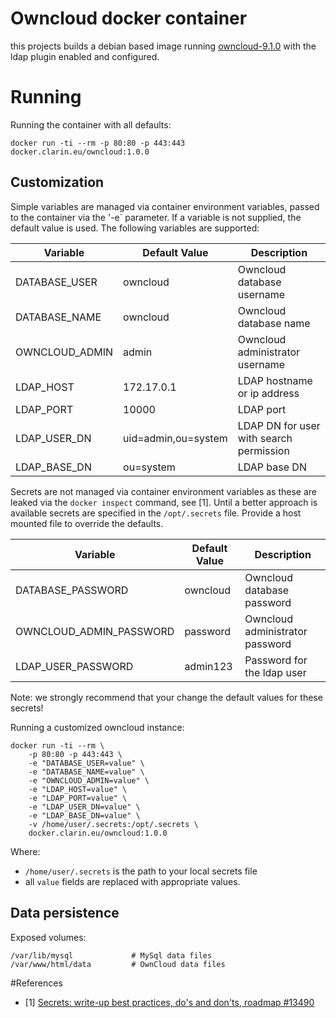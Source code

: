 # Owncloud docker container

this projects builds a debian based image running [owncloud-9.1.0](https://doc.owncloud.org/) with the ldap plugin enabled and configured.

# Running 

Running the container with all defaults:

```
docker run -ti --rm -p 80:80 -p 443:443 docker.clarin.eu/owncloud:1.0.0
```

## Customization

Simple variables are managed via container environment variables, passed to the container via the '-e` parameter. If a variable is not supplied, the default value is used. The following variables are supported:

| Variable                 | Default Value       | Description                             | 
| ------------------------ | ------------------- | --------------------------------------- |
| DATABASE_USER            | owncloud            | Owncloud database username              |
| DATABASE_NAME            | owncloud            | Owncloud database name                  |
| OWNCLOUD_ADMIN           | admin               | Owncloud administrator username         |
| LDAP_HOST                | 172.17.0.1          | LDAP hostname or ip address             | 
| LDAP_PORT                | 10000               | LDAP port                               |
| LDAP_USER\_DN            | uid=admin,ou=system | LDAP DN for user with search permission |
| LDAP_BASE\_DN            | ou=system           |LDAP base DN                            |

Secrets are not managed via container environment variables as these are leaked via the `docker inspect` command, see [1]. Until a better approach is available secrets are specified in the `/opt/.secrets` file. Provide a host mounted file to override the defaults.

| Variable                 | Default Value       | Description                             |
| ------------------------ | ------------------- | --------------------------------------- |
| DATABASE_PASSWORD        | owncloud            | Owncloud database password              |
| OWNCLOUD_ADMIN\_PASSWORD | password            | Owncloud administrator password         |
| LDAP_USER\_PASSWORD      | admin123            | Password for the ldap user              | 

Note: we strongly recommend that your change the default values for these secrets!

Running a customized owncloud instance:

```
docker run -ti --rm \
	-p 80:80 -p 443:443 \
	-e "DATABASE_USER=value" \
	-e "DATABASE_NAME=value" \
	-e "OWNCLOUD_ADMIN=value" \
	-e "LDAP_HOST=value" \
	-e "LDAP_PORT=value" \
	-e "LDAP_USER_DN=value" \
	-e "LDAP_BASE_DN=value" \
	-v /home/user/.secrets:/opt/.secrets \
	docker.clarin.eu/owncloud:1.0.0
```
 
Where:

* `/home/user/.secrets` is the path to your local secrets file
* all `value` fields are replaced with appropriate values.
    
## Data persistence

Exposed volumes:

```
/var/lib/mysql             # MySql data files
/var/www/html/data         # OwnCloud data files
```

#References

* [1] [Secrets: write-up best practices, do's and don'ts, roadmap #13490
](https://github.com/docker/docker/issues/13490)